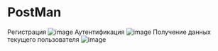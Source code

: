 # PostMan
Регистрация
![image](https://github.com/Andrey98Rusanov/PostMan/assets/116783225/a86b349a-d606-4cfc-9cb0-5ecf14436b05)
Аутентификация 
![image](https://github.com/Andrey98Rusanov/PostMan/assets/116783225/de9d2cd1-258f-48bb-88a2-339bc38ee4bf)
Получение данных текущего пользователя 
![image](https://github.com/Andrey98Rusanov/PostMan/assets/116783225/9aec6954-43a4-463b-b3d5-be090cc2fc42)


